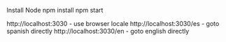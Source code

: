 

Install Node
npm install
npm start

http://localhost:3030 - use browser locale
http://localhost:3030/es  - goto spanish directly
http://localhost:3030/en  - goto english directly
